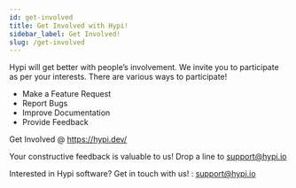 ```yaml
---
id: get-involved
title: Get Involved with Hypi!
sidebar_label: Get Involved!
slug: /get-involved
---
```


Hypi will get better with people’s involvement. We invite you to participate as per your interests. There are various ways to participate!

* Make a Feature Request
* Report Bugs
* Improve Documentation
* Provide Feedback

Get Involved @ https://hypi.dev/

Your constructive feedback is valuable to us! Drop a line to [support@hypi.io](mailto:support@hypi.io)

Interested in Hypi software? Get in touch with us! : [support@hypi.io](mailto:support@hypi.io) 